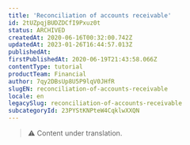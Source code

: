 ```yaml
---
title: 'Reconciliation of accounts receivable'
id: 2tUZpqjBUDZDCfI9Pxuz0t
status: ARCHIVED
createdAt: 2020-06-16T00:32:00.742Z
updatedAt: 2023-01-26T16:44:57.013Z
publishedAt: 
firstPublishedAt: 2020-06-19T21:43:58.066Z
contentType: tutorial
productTeam: Financial
author: 7qy2DBsUp8U5P9lqV0JHfR
slugEN: reconciliation-of-accounts-receivable
locale: en
legacySlug: reconciliation-of-accounts-receivable
subcategoryId: 23PYStKNPteW4CqklwXXQN
---
```


>⚠️ Content under translation.
